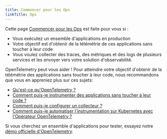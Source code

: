 ```yaml
---
title: Commencer pour les Ops
linkTitle: Ops
---
```


Cette page [Commencer pour les Ops](..) est faite pour vous si :

- Vous exécutez un ensemble d'applications en production
- Votre objectif est d'obtenir de la télémétrie de ces applications sans toucher
  à leur code
- Vous voulez collecter des traces, des métriques et des logs de plusieurs
  services et les envoyer vers votre solution d'observabilité.

OpenTelemetry peut vous aider ! Pour atteindre votre objectif d'obtenir de la
télémétrie des applications sans toucher à leur code, nous recommandons que vous
en appreniez plus sur ces sujets:

- [Qu'est-ce qu'OpenTelemetry ?](../../what-is-opentelemetry/)
- [Comment puis-je instrumenter des applications sans toucher à leur code ?](../../concepts/instrumentation/zero-code/)
- [Comment puis-je configurer un collecteur ?](../../collector/)
- [Comment puis-je automatiser l'instrumentation sur Kubernetes avec l'Opérateur OpenTelemetry ?](../../platforms/kubernetes/operator/)

Si vous cherchez un ensemble d'applications pour tester, essayez notre
[démo officielle d'OpenTelemetry](/ecosystem/demo/).
